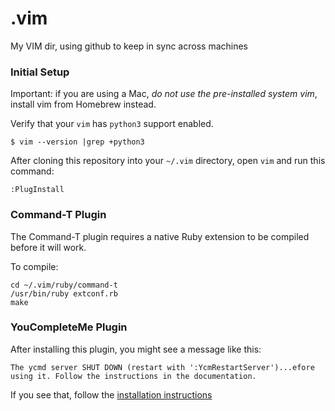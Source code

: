 .vim
====

My VIM dir, using github to keep in sync across machines

### Initial Setup

Important: if you are using a Mac, _do not use the pre-installed system vim_, install vim from Homebrew instead.

Verify that your `vim` has `python3` support enabled.

```
$ vim --version |grep +python3
```

After cloning this repository into your `~/.vim` directory, open `vim` and run this command:

```
:PlugInstall
```

### Command-T Plugin

The Command-T plugin requires a native Ruby extension to be compiled before it will work.

To compile:

    cd ~/.vim/ruby/command-t
    /usr/bin/ruby extconf.rb
    make

### YouCompleteMe Plugin

After installing this plugin, you might see a message like this:

```
The ycmd server SHUT DOWN (restart with ':YcmRestartServer')...efore using it. Follow the instructions in the documentation.
```

If you see that, follow the [installation instructions](https://github.com/ycm-core/YouCompleteMe#installation)
